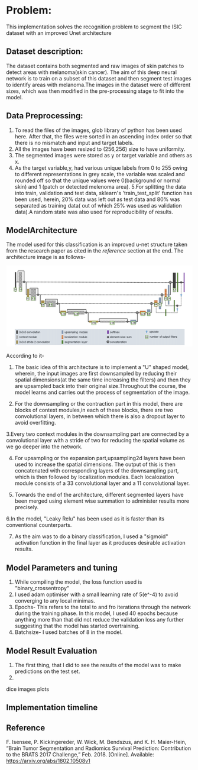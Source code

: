 
# Problem:
This implementation solves the recognition problem to segment the ISIC dataset with an improved Unet architecture 

## Dataset description:
The dataset contains both segmented and raw images of skin patches to detect areas with melanoma(skin cancer). The aim of this deep neural network is to train on a subset of this dataset and then segment test images to identify areas with melanoma.The images in the dataset were of different sizes, which was then modified in the pre-processing stage to fit into the model.

## Data Preprocessing:
1. To read the files of the images, glob library of python has been used here. After that, the files were sorted in an ascending index order so that there is no mismatch and input and target labels.
2. All the images have been resized to (256,256) size to have uniformity.
3. The segmented images were stored as y or target variable and others as x.
4. As the target variable,y, had various unique labels from 0 to 255 owing to different representations in grey scale, the variable was scaled and rounded off so that the unique values were 0(background or normal skin) and 1 (patch or detected melenoma area).
5.For splitting the data into train, validation and test data, sklearn's 'train_test_split' function has been used, herein, 20% data was left out as test data and 80% was separated as training data( out of which 25% was used as validation data).A random state was also used for reproducibility of results.


## ModelArchitecture
The model used for this classification is an improved u-net structure taken from the research paper as cited in the *reference* section at the end.
The architecture image is as follows-

![Screenshot](Resources/architecture.PNG)

According to it-
1. The basic idea of this architecture is to implement a "U" shaped model, wherein, the input images are first downsampled by reducing their spatial dimensions(at the same time increasing the filters) and then they are upsampled back into their original size.Throughout the course, the model learns and carries out the process of segmentation of the image.

2. For the downsampling or the contraction part in this model, there are blocks of context modules,in each of these blocks, there are two convolutional layers, in between which there is also a dropout layer to avoid overfitting.

3.Every two context modules in the downsampling part are connected by a convolutional layer with a stride of two for reducing the spatial volume as we go deeper into the network.

4. For upsampling or the expansion part,upsampling2d layers have been used to increase the spatial dimensions. The output of this is then concatenated with corresponding layers of the downsampling part, which is then followed by  localization modules. Each localozation module consists of a  33 convolutional layer and a 11 convolutional layer.

5. Towards the end of the architecture, different segmented layers have  been merged using element wise summation to administer results more precisely.

6.In the model, "Leaky Relu" has been used as it is faster than its conventional counterparts.

7. As the aim was to do a binary classification, I used a "sigmoid" activation function in the final layer as it produces desirable activation results.



## Model Parameters and tuning
1. While compiling the model, the loss function used is "binary_crossentropy" 
2. I used adam optimiser with a small learning rate of 5(e^-4) to avoid converging to any local minimas.
3. Epochs- This refers to the total to and fro iterations through the network during the training phase. In this model, I used 40 epochs because anything more than that did not reduce the validation loss any further suggesting that the model has started overtraining.
4. Batchsize- I used batches of 8 in the model.
 

## Model Result Evaluation 
1. The first thing, that I did to see the results of the model was to make predictions on the test set.
2. 
dice
images
plots

## Implementation timeline
## Reference
F. Isensee, P. Kickingereder, W. Wick, M. Bendszus, and K. H. Maier-Hein, “Brain Tumor Segmentation and
Radiomics Survival Prediction: Contribution to the BRATS 2017 Challenge,” Feb. 2018. [Online]. Available:
https://arxiv.org/abs/1802.10508v1

